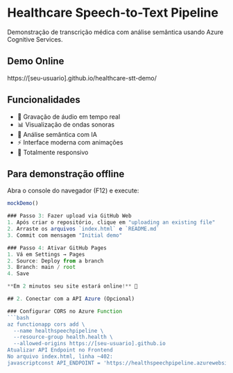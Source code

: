 # Healthcare Speech-to-Text Pipeline

Demonstração de transcrição médica com análise semântica usando Azure Cognitive Services.

## Demo Online
https://[seu-usuario].github.io/healthcare-stt-demo/

## Funcionalidades
- 🎤 Gravação de áudio em tempo real
- 📊 Visualização de ondas sonoras
- 🧠 Análise semântica com IA
- ⚡ Interface moderna com animações
- 📱 Totalmente responsivo

## Para demonstração offline
Abra o console do navegador (F12) e execute:
```javascript
mockDemo()

### Passo 3: Fazer upload via GitHub Web
1. Após criar o repositório, clique em "uploading an existing file"
2. Arraste os arquivos `index.html` e `README.md`
3. Commit com mensagem "Initial demo"

### Passo 4: Ativar GitHub Pages
1. Vá em Settings → Pages
2. Source: Deploy from a branch
3. Branch: main / root
4. Save

**Em 2 minutos seu site estará online!** 🚀

## 2. Conectar com a API Azure (Opcional)

### Configurar CORS no Azure Function
```bash
az functionapp cors add \
  --name healthspeechpipeline \
  --resource-group health.health \
  --allowed-origins https://[seu-usuario].github.io
Atualizar API Endpoint no Frontend
No arquivo index.html, linha ~402:
javascriptconst API_ENDPOINT = 'https://healthspeechpipeline.azurewebsites.net/api';